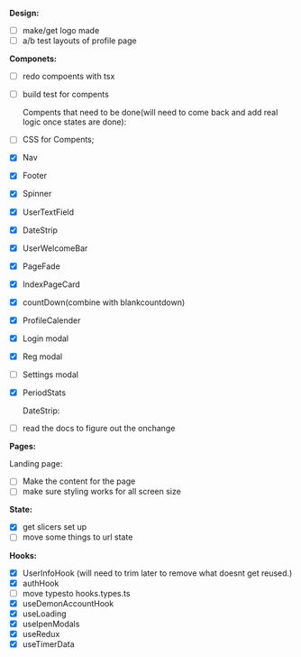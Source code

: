 **Design:**

* [ ] make/get logo made
* [ ] a/b test layouts of profile page

**Componets:**

* [ ] redo compoents with tsx
* [ ] build test for compents

  Compents that need to be done(will need to come back and add real logic once states are done):
* [ ] CSS for Compents;
* [X] Nav
* [X] Footer
* [X] Spinner
* [X] UserTextField
* [X] DateStrip
* [X] UserWelcomeBar
* [X] PageFade
* [X] IndexPageCard
* [X] countDown(combine with blankcountdown)
* [X] ProfileCalender
* [X] Login modal
* [X] Reg modal
* [ ] Settings modal
* [X] PeriodStats

  DateStrip:
* [ ] read the docs to figure out the onchange

**Pages:**

Landing page:

* [ ] Make the content for the page
* [ ] make sure styling works for all screen size

**State:**

* [X] get slicers set up
* [ ] move some things to url state

**Hooks:**

* [X] UserInfoHook (will need to trim later to remove what doesnt get reused.)
* [X] authHook
* [ ] move typesto hooks.types.ts
* [X] useDemonAccountHook
* [X] useLoading
* [X] useIpenModals
* [X] useRedux
* [X] useTimerData
